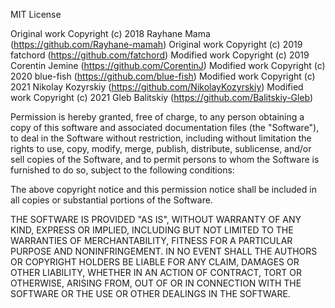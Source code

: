 MIT License

Original work Copyright (c) 2018 Rayhane Mama (https://github.com/Rayhane-mamah)
Original work Copyright (c) 2019 fatchord (https://github.com/fatchord)
Modified work Copyright (c) 2019 Corentin Jemine (https://github.com/CorentinJ)
Modified work Copyright (c) 2020 blue-fish (https://github.com/blue-fish)
Modified work Copyright (c) 2021 Nikolay Kozyrskiy (https://github.com/NikolayKozyrskiy)
Modified work Copyright (c) 2021 Gleb Balitskiy (https://github.com/Balitskiy-Gleb)

Permission is hereby granted, free of charge, to any person obtaining a copy
of this software and associated documentation files (the "Software"), to deal
in the Software without restriction, including without limitation the rights
to use, copy, modify, merge, publish, distribute, sublicense, and/or sell
copies of the Software, and to permit persons to whom the Software is
furnished to do so, subject to the following conditions:

The above copyright notice and this permission notice shall be included in all
copies or substantial portions of the Software.

THE SOFTWARE IS PROVIDED "AS IS", WITHOUT WARRANTY OF ANY KIND, EXPRESS OR
IMPLIED, INCLUDING BUT NOT LIMITED TO THE WARRANTIES OF MERCHANTABILITY,
FITNESS FOR A PARTICULAR PURPOSE AND NONINFRINGEMENT. IN NO EVENT SHALL THE
AUTHORS OR COPYRIGHT HOLDERS BE LIABLE FOR ANY CLAIM, DAMAGES OR OTHER
LIABILITY, WHETHER IN AN ACTION OF CONTRACT, TORT OR OTHERWISE, ARISING FROM,
OUT OF OR IN CONNECTION WITH THE SOFTWARE OR THE USE OR OTHER DEALINGS IN THE
SOFTWARE.